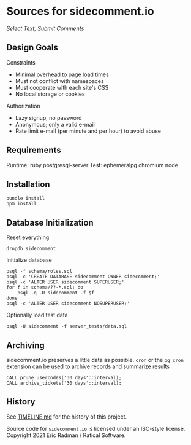 Sources for sidecomment.io
==========================

_Select Text, Submit Comments_

Design Goals
------------

Constraints

* Minimal overhead to page load times
* Must not conflict with namespaces
* Must cooperate with each site's CSS
* No local storage or cookies

Authorization

* Lazy signup, no password
* Anonymous; only a valid e-mail
* Rate limit e-mail (per minute and per hour) to avoid abuse

Requirements
------------

Runtime: ruby postgresql-server
Test: ephemeralpg chromium node

Installation
------------

    bundle install
    npm install

Database Initialization
-----------------------

Reset everything

    dropdb sidecomment

Initialize database

    psql -f schema/roles.sql
    psql -c 'CREATE DATABASE sidecomment OWNER sidecomment;'
    psql -c 'ALTER USER sidecomment SUPERUSER;'
    for f in schema/??-*.sql; do
        psql -q -U sidecomment -f $f
    done
    psql -c 'ALTER USER sidecomment NOSUPERUSER;'

Optionally load test data

    psql -U sidecomment -f server_tests/data.sql

Archiving
---------

sidecomment.io preserves a little data as possible.  `cron` or the `pg_cron`
extension can be used to archive records and summarize results

    CALL prune_usercodes('30 days'::interval);
    CALL archive_tickets('30 days'::interval);

History
-------

See [TIMELINE.md](TIMELINE.md) for the history of this project.

Source code for `sidecomment.io` is licensed under an ISC-style license.
Copyright 2021 Eric Radman / Ratical Software.
